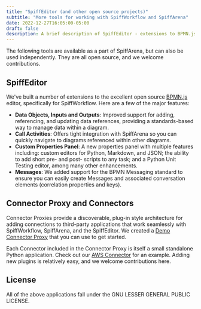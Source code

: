 ```yaml
---
title: "SpiffEditor (and other open source projects)"
subtitle: "More tools for working with SpiffWorkflow and SpiffArena"
date: 2022-12-27T16:05:00-05:00
draft: false
description: A brief description of SpiffEditor - extensions to BPMN.js that customize this popular diagram editor so it can work well with SpiffWorkflow and SpiffArena.
---
```


The following tools are available as a part of SpiffArena, but can also be used independently.
They are all open source, and we welcome contributions.

## SpiffEditor

We've built a number of extensions to the excellent open source [BPMN.js](https://bpmn.io/toolkit/bpmn-js/) editor, specifically for SpiffWorkflow.
Here are a few of the major features:

* **Data Objects, Inputs and Outputs**: Improved support for adding, referencing, and updating data references, providing a standards-based way to manage data within a diagram.
* **Call Activities**: Offers tight integration with SpiffArena so you can quickly navigate to diagrams referenced within other diagrams.
* **Custom Properties Panel**: A new properties panel with multiple features including: custom editors for Python, Markdown, and JSON; the ability to add short pre- and post- scripts to any task; and a Python Unit Testing editor, among many other enhancements.
* **Messages**: We added support for the BPMN Messaging standard to ensure you can easily create Messages and associated conversation elements (correlation properties and keys).

## Connector Proxy and Connectors

Connector Proxies provide a discoverable, plug-in style architecture for adding connections to third-party applications that work seamlessly with SpiffWorkflow, SpiffArena, and the SpiffEditor.
We created a [Demo Connector Proxy](https://github.com/sartography/connector-proxy-demo) that you can use to get started.

Each Connector included in the Connector Proxy is itself a small standalone Python application.
Check out our [AWS Connector](https://github.com/sartography/connector-aws) for an example.
Adding new plugins is relatively easy, and we welcome contributions here.

## License

All of the above applications fall under the GNU LESSER GENERAL PUBLIC LICENSE.
